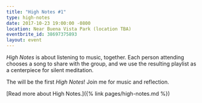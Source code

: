 ```yaml
---
title: "High Notes #1"
type: high-notes
date: 2017-10-23 19:00:00 -0800
location: Near Buena Vista Park (location TBA)
eventbrite_id: 38697375893
layout: event
---
```


_High Notes_ is about listening to music, together. Each person attending chooses a song to share with the group, and we use the resulting playlist as a centerpiece for silent meditation.

The will be the first _High Notes_! Join me for music and reflection.

[Read more about High Notes.]({% link pages/high-notes.md %})
